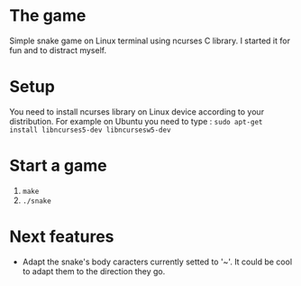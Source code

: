 # The game

Simple snake game on Linux terminal using ncurses C library. I started it for fun and to distract myself.

# Setup

You need to install ncurses library on Linux device according to your distribution.
For example on Ubuntu you need to type : `sudo apt-get install libncurses5-dev libncursesw5-dev`

# Start a game

1. `make`
2. `./snake`

# Next features

- Adapt the snake's body caracters currently setted to '~'. It could be cool to adapt them to the direction they go.
